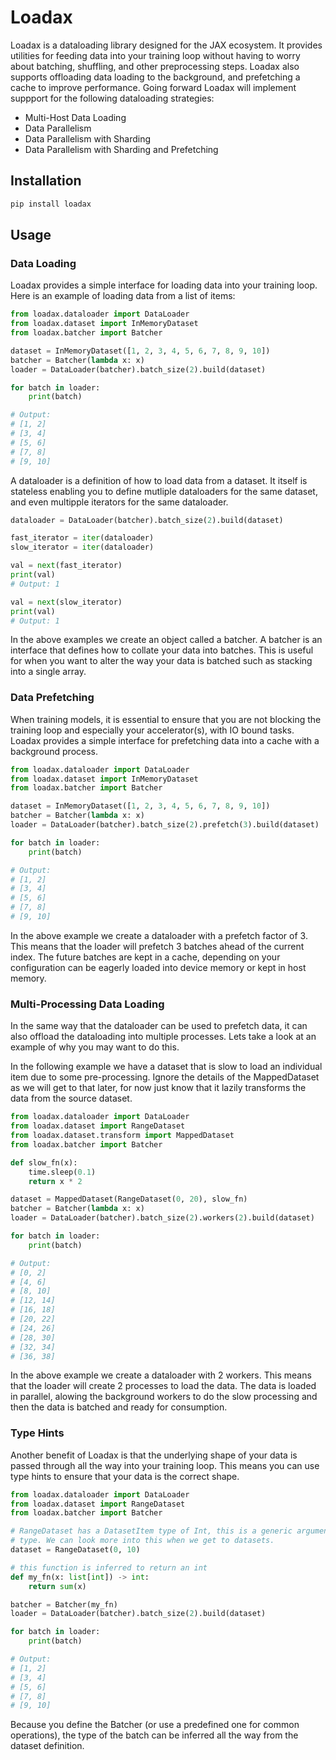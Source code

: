 # Loadax

Loadax is a dataloading library designed for the JAX ecosystem. It provides utilities for feeding data into your training loop without having to worry about batching, shuffling, and other preprocessing steps. Loadax also supports offloading data loading to the background, and prefetching a cache to improve performance. Going forward Loadax will implement suppport for the following dataloading strategies:

- Multi-Host Data Loading
- Data Parallelism
- Data Parallelism with Sharding
- Data Parallelism with Sharding and Prefetching

## Installation

```bash
pip install loadax
```

## Usage

### Data Loading

Loadax provides a simple interface for loading data into your training loop. Here is an example of loading data from a list of items:

```python
from loadax.dataloader import DataLoader
from loadax.dataset import InMemoryDataset
from loadax.batcher import Batcher

dataset = InMemoryDataset([1, 2, 3, 4, 5, 6, 7, 8, 9, 10])
batcher = Batcher(lambda x: x)
loader = DataLoader(batcher).batch_size(2).build(dataset)

for batch in loader:
    print(batch)

# Output:
# [1, 2]
# [3, 4]
# [5, 6]
# [7, 8]
# [9, 10]
```

A dataloader is a definition of how to load data from a dataset. It itself is stateless enabling you to define mutliple dataloaders for the same dataset, and even multipple iterators for the same dataloader.

```python
dataloader = DataLoader(batcher).batch_size(2).build(dataset)

fast_iterator = iter(dataloader)
slow_iterator = iter(dataloader)

val = next(fast_iterator)
print(val)
# Output: 1

val = next(slow_iterator)
print(val)
# Output: 1
```

In the above examples we create an object called a batcher. A batcher is an interface that defines how to collate your data into batches. This is useful for when you want to alter the way your data is batched such as stacking into a single array.

### Data Prefetching

When training models, it is essential to ensure that you are not blocking the training loop and especially your accelerator(s), with IO bound tasks. Loadax provides a simple interface for prefetching data into a cache with a background process.

```python
from loadax.dataloader import DataLoader
from loadax.dataset import InMemoryDataset
from loadax.batcher import Batcher

dataset = InMemoryDataset([1, 2, 3, 4, 5, 6, 7, 8, 9, 10])
batcher = Batcher(lambda x: x)
loader = DataLoader(batcher).batch_size(2).prefetch(3).build(dataset)

for batch in loader:
    print(batch)

# Output:
# [1, 2]
# [3, 4]
# [5, 6]
# [7, 8]
# [9, 10]
```

In the above example we create a dataloader with a prefetch factor of 3. This means that the loader will prefetch 3 batches ahead of the current index. The future batches are kept in a cache, depending on your configuration can be eagerly loaded into device memory or kept in host memory.

### Multi-Processing Data Loading

In the same way that the dataloader can be used to prefetch data, it can also offload the dataloading into multiple processes. Lets take a look at an example of why you may want to do this.

In the following example we have a dataset that is slow to load an individual item due to some pre-processing. Ignore the details of the MappedDataset as we will get to that later, for now just know that it lazily transforms the data from the source dataset.

```python
from loadax.dataloader import DataLoader
from loadax.dataset import RangeDataset
from loadax.dataset.transform import MappedDataset
from loadax.batcher import Batcher

def slow_fn(x):
    time.sleep(0.1)
    return x * 2

dataset = MappedDataset(RangeDataset(0, 20), slow_fn)
batcher = Batcher(lambda x: x)
loader = DataLoader(batcher).batch_size(2).workers(2).build(dataset)

for batch in loader:
    print(batch)

# Output:
# [0, 2]
# [4, 6]
# [8, 10]
# [12, 14]
# [16, 18]
# [20, 22]
# [24, 26]
# [28, 30]
# [32, 34]
# [36, 38]
```

In the above example we create a dataloader with 2 workers. This means that the loader will create 2 processes to load the data. The data is loaded in parallel, alowing the background workers to do the slow processing and then the data is batched and ready for consumption.

### Type Hints

Another benefit of Loadax is that the underlying shape of your data is passed through all the way into your training loop. This means you can use type hints to ensure that your data is the correct shape.

```python
from loadax.dataloader import DataLoader
from loadax.dataset import RangeDataset
from loadax.batcher import Batcher

# RangeDataset has a DatasetItem type of Int, this is a generic argument that can be supplied to any dataset
# type. We can look more into this when we get to datasets.
dataset = RangeDataset(0, 10)

# this function is inferred to return an int
def my_fn(x: list[int]) -> int:
    return sum(x)

batcher = Batcher(my_fn)
loader = DataLoader(batcher).batch_size(2).build(dataset)

for batch in loader:
    print(batch)

# Output:
# [1, 2]
# [3, 4]
# [5, 6]
# [7, 8]
# [9, 10]
```

Because you define the Batcher (or use a predefined one for common operations), the type of the batch can be inferred all the way from the dataset definition.
